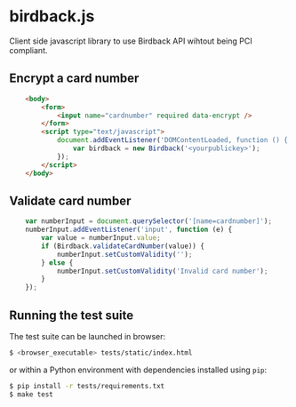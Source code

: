 birdback.js
===========

Client side javascript library to use Birdback API wihtout being PCI compliant.


Encrypt a card number
---------------------
```html
    <body>
        <form>
            <input name="cardnumber" required data-encrypt />
        </form>
        <script type="text/javascript">
            document.addEventListener('DOMContentLoaded, function () {
                var birdback = new Birdback('<yourpublickey>');
            });
        </script>
    </body>
```

Validate card number
--------------------
```js
    var numberInput = document.querySelector('[name=cardnumber]');
    numberInput.addEventListener('input', function (e) {
        var value = numberInput.value;
        if (Birdback.validateCardNumber(value)) {
            numberInput.setCustomValidity('');
        } else {
            numberInput.setCustomValidity('Invalid card number');
        }
    });
```

Running the test suite
----------------------

The test suite can be launched in browser:
```bash
$ <browser_executable> tests/static/index.html
```
or within a Python environment with dependencies installed using ``pip``:
```bash
$ pip install -r tests/requirements.txt
$ make test
```
